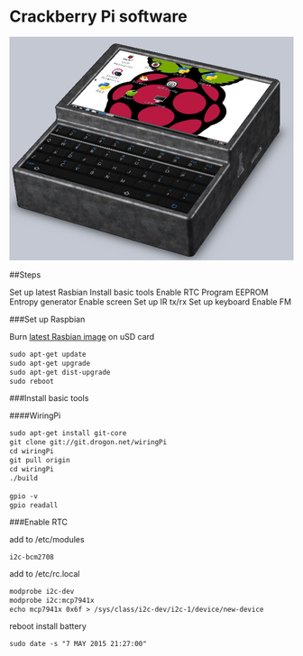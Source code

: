 # Crackberry Pi software

![render](https://github.com/CrackberryPi/hardware/raw/master/images/cbpi.jpg "terrible render")

##Steps

Set up latest Rasbian
Install basic tools
Enable RTC
Program EEPROM
Entropy generator
Enable screen
Set up IR tx/rx
Set up keyboard
Enable FM

###Set up Raspbian

Burn [latest Rasbian image](https://www.raspberrypi.org/downloads/) on uSD card

```
sudo apt-get update
sudo apt-get upgrade
sudo apt-get dist-upgrade
sudo reboot
```

###Install basic tools

####WiringPi
```
sudo apt-get install git-core
git clone git://git.drogon.net/wiringPi
cd wiringPi
git pull origin
cd wiringPi
./build

gpio -v
gpio readall
```

###Enable RTC

add to /etc/modules
```
i2c-bcm2708
```

add to /etc/rc.local
```
modprobe i2c-dev
modprobe i2c:mcp7941x
echo mcp7941x 0x6f > /sys/class/i2c-dev/i2c-1/device/new-device
```

reboot
install battery

```
sudo date -s "7 MAY 2015 21:27:00"
```